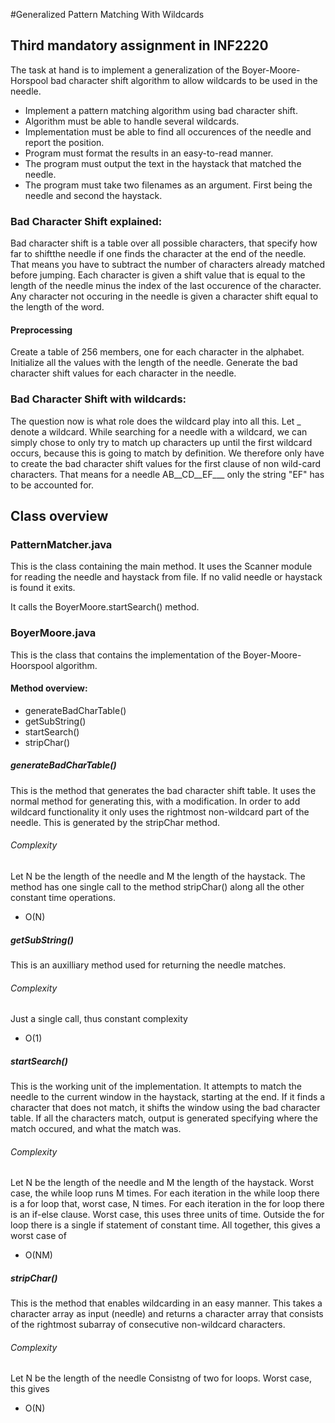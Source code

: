 #Generalized Pattern Matching With Wildcards
## Third mandatory assignment in INF2220
The task at hand is to implement a generalization of the Boyer-Moore-Horspool bad
character shift algorithm to allow wildcards to be used in the needle.

* Implement a pattern matching algorithm using bad character shift.
* Algorithm must be able to handle several wildcards.
* Implementation must be able to find all occurences of the needle and report the position.
* Program must format the results in an easy-to-read manner.
* The program must output the text in the haystack that matched the needle.
* The program must take two filenames as an argument. First being the needle and second the haystack.

### Bad Character Shift explained:
Bad character shift is a table over all possible characters, that specify how far to shiftthe needle if one finds the character at the end of the needle. That means you have to subtract the number of characters already matched before jumping. Each character is given a shift value that is equal to the length of the needle minus the index of the last occurence of the character. Any character not occuring in the needle is given a character shift equal to the
length of the word.

#### Preprocessing
Create a table of 256 members, one for each character in the alphabet. Initialize all the values with the length of the needle.
Generate the bad character shift values for each character in the needle.

### Bad Character Shift with wildcards:
The question now is what role does the wildcard play into all this.
Let _ denote a wildcard.
While searching for a needle with a wildcard, we can simply chose to only
try to match up characters up until the first wildcard occurs, because this is going to match by
definition. We therefore only have to create the bad character shift values for the first clause of
non wild-card characters. That means for a needle AB__CD__EF___ only the string "EF" has to be accounted for.

## Class overview

### PatternMatcher.java
This is the class containing the main method.
It uses the Scanner module for reading the needle and haystack from file.
If no valid needle or haystack is found it exits.

It calls the BoyerMoore.startSearch() method.

### BoyerMoore.java
This is the class that contains the implementation of the Boyer-Moore-Hoorspool
algorithm. 

#### Method overview:
* generateBadCharTable()
* getSubString()
* startSearch()
* stripChar()

##### generateBadCharTable()
This is the method that generates the bad character shift table.
It uses the normal method for generating this, with a modification.
In order to add wildcard functionality it only uses the rightmost non-wildcard
part of the needle. This is generated by the stripChar method.

###### Complexity
Let N be the length of the needle and M the length of the haystack.
The method has one single call to the method stripChar() along all the
other constant time operations. 

* O(N)

##### getSubString()
This is an auxilliary method used for returning the needle matches.
###### Complexity
Just a single call, thus constant complexity

* O(1)

##### startSearch()
This is the working unit of the implementation. It attempts to match
the needle to the current window in the haystack, starting at the end.
If it finds a character that does not match, it shifts the window using
the bad character table. If all the characters match, output is generated
specifying where the match occured, and what the match was.

###### Complexity
Let N be the length of the needle and M the length of the haystack.
Worst case, the while loop runs M times.
For each iteration in the while loop there is a for loop that, worst case, N times. For each iteration
in the for loop there is an if-else clause. Worst case, this uses three units of time.
Outside the for loop there is a single if statement of constant time.
All together, this gives a worst case of

* O(NM)

##### stripChar()
This is the method that enables wildcarding in an easy manner.
This takes a character array as input (needle) and returns a character array
that consists of the rightmost subarray of consecutive non-wildcard characters.

###### Complexity 
Let N be the length of the needle
Consistng of two for loops. Worst case, this gives

* O(N)
